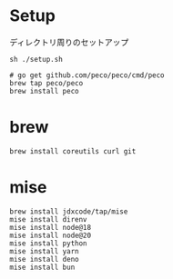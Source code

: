 # Setup

ディレクトリ周りのセットアップ

```
sh ./setup.sh
```


```
# go get github.com/peco/peco/cmd/peco
brew tap peco/peco
brew install peco
```

# brew

```
brew install coreutils curl git
```

# mise

```
brew install jdxcode/tap/mise
mise install direnv
mise install node@18
mise install node@20
mise install python
mise install yarn
mise install deno
mise install bun
```
